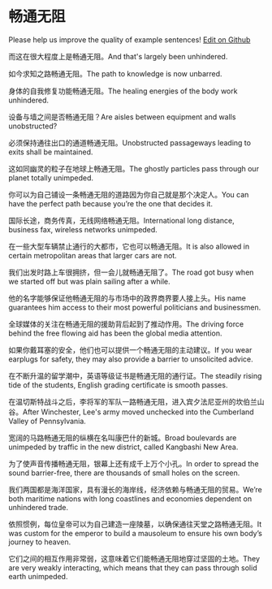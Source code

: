 # 畅通无阻

Please help us improve the quality of example sentences! [Edit on Github](https://github.com/jiyushe/jiyu-example-sentence-source/blob/main/chinese/changtongwuzu.md)

<p><span class="chinese">而这在很大程度上是畅通无阻。</span><span class="english">And that's largely been unhindered.</span></p>

<p><span class="chinese">如今求知之路畅通无阻。</span><span class="english">The path to knowledge is now unbarred.</span></p>

<p><span class="chinese">身体的自我修复功能畅通无阻。</span><span class="english">The healing energies of the body work unhindered.</span></p>

<p><span class="chinese">设备与墙之间是否畅通无阻？</span><span class="english">Are aisles between equipment and walls unobstructed?</span></p>

<p><span class="chinese">必须保持通往出口的通道畅通无阻。</span><span class="english">Unobstructed passageways leading to exits shall be maintained.</span></p>

<p><span class="chinese">这如同幽灵的粒子在地球上畅通无阻。</span><span class="english">The ghostly particles pass through our planet totally unimpeded.</span></p>

<p><span class="chinese">你可以为自己铺设一条畅通无阻的道路因为你自己就是那个决定人。</span><span class="english">You can have the perfect path because you’re the one that decides it.</span></p>

<p><span class="chinese">国际长途，商务传真，无线网络畅通无阻。</span><span class="english">International long distance, business fax, wireless networks unimpeded.</span></p>

<p><span class="chinese">在一些大型车辆禁止通行的大都市，它也可以畅通无阻。</span><span class="english">It is also allowed in certain metropolitan areas that larger cars are not.</span></p>

<p><span class="chinese">我们出发时路上车很拥挤，但一会儿就畅通无阻了。</span><span class="english">The road got busy when we started off but was plain sailing after a while.</span></p>

<p><span class="chinese">他的名字能够保证他畅通无阻的与市场中的政界商界要人接上头。</span><span class="english">His name guarantees him access to their most powerful politicians and businessmen.</span></p>

<p><span class="chinese">全球媒体的关注在畅通无阻的援助背后起到了推动作用。</span><span class="english">The driving force behind the free flowing aid has been the global media attention.</span></p>

<p><span class="chinese">如果你戴耳塞的安全，他们也可以提供一个畅通无阻的主动建议。</span><span class="english">If you wear earplugs for safety, they may also provide a barrier to unsolicited advice.</span></p>

<p><span class="chinese">在不断升温的留学潮中，英语等级证书是畅通无阻的通行证。</span><span class="english">The steadily rising tide of the students, English grading certificate is smooth passes.</span></p>

<p><span class="chinese">在温切斯特战斗之后，李将军的军队一路畅通无阻，进入宾夕法尼亚州的坎伯兰山谷。</span><span class="english">After Winchester, Lee's army moved unchecked into the Cumberland Valley of Pennsylvania.</span></p>

<p><span class="chinese">宽阔的马路畅通无阻的纵横在名叫康巴什的新城。</span><span class="english">Broad boulevards are unimpeded by traffic in the new district, called Kangbashi New Area.</span></p>

<p><span class="chinese">为了使声音传播畅通无阻，银幕上还有成千上万个小孔。</span><span class="english">In order to spread the sound barrier-free, there are thousands of small holes on the screen.</span></p>

<p><span class="chinese">我们两国都是海洋国家，具有漫长的海岸线，经济依赖与畅通无阻的贸易。</span><span class="english">We’re both maritime nations with long coastlines and economies dependent on unhindered trade.</span></p>

<p><span class="chinese">依照惯例，每位皇帝可以为自己建造一座陵墓，以确保通往天堂之路畅通无阻。</span><span class="english">It was custom for the emperor to build a mausoleum to ensure his own body’s journey to heaven.</span></p>

<p><span class="chinese">它们之间的相互作用非常弱，这意味着它们能畅通无阻地穿过坚固的土地。</span><span class="english">They are very weakly interacting, which means that they can pass through solid earth unimpeded.</span></p>

